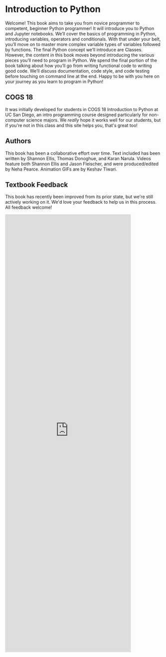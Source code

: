 # Introduction to Python

Welcome! This book aims to take you from novice programmer to competent, beginner Python programmer! It will introduce you to Python and Jupyter notebooks. We’ll cover the basics of programming in Python, introducing variables, operators and conditionals. With that under your belt, you’ll move on to master more complex variable types of variables followed by functions. The final Python concept we’ll introduce are Classes. However, the content in this book moves beyond introducing the various pieces you’ll need to program in Python. We spend the final portion of the book talking about how you’ll go from writing functional code to writing good code. We’ll discuss documentation, code style, and code testing before touching on command line at the end. Happy to be with you here on your journey as you learn to program in Python!

## COGS 18

It was initially developed for students in COGS 18 Introduction to Python at UC San Diego, an intro programming course designed particularly for non-computer science majors. We *really* hope it works well for our students, but if you're not in this class and this site helps you, that's great too!

## Authors

This book has been a collaborative effort over time. Text included has been written by Shannon Ellis, Thomas Donoghue, and Karan Narula. Videos feature both Shannon Ellis and Jason Fleischer, and were produced/edited by Neha Pearce. Animation GIFs are by Keshav Tiwari. 

## Textbook Feedback

This book has recently been improved from its prior state, but we're still actively working on it. We'd love your feedback to help us in this process. All feedback welcome! 


<iframe 
	src="https://docs.google.com/forms/d/e/1FAIpQLSe2j3fKdMbksCMUCjLsTcWb6cOR3S6l1I5pGDHYE2iDls7jLg/viewform?usp=sf_link" 
	width="80%" 
	height="1400px" 
	frameborder="0" 
	marginheight="0" 
	marginwidth="0">
	Loading...
</iframe>
